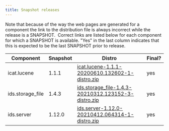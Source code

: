 ```yaml
---
title: Snapshot releases
---
```


Note that because of the way the web pages are generated for a component
the link to the distribution file is always incorrect while the release
is a SNAPSHOT.  Correct links are listed below for each component for
which a SNAPSHOT is available. "Yes" in the last column indicates that
this is expected to be the last SNAPSHOT prior to release.

| Component        | Snapshot | Distro                                                                                                                                                                                         | Final? |
| ---------------- | -------- | ---------------------------------------------------------------------------------------------------------------------------------------------------------------------------------------------- | ------ |
| icat.lucene      | 1.1.1    | [ icat.lucene-1.1.1-20200610.132602-1-distro.zip ](https://repo.icatproject.org/repo/org/icatproject/icat.lucene/1.1.1-SNAPSHOT/icat.lucene-1.1.1-20200610.132602-1-distro.zip)                | yes    |
| ids.storage_file | 1.4.3    | [ ids.storage_file-1.4.3-20210312.123152-3-distro.zip ](https://repo.icatproject.org/repo/org/icatproject/ids.storage_file/1.4.3-SNAPSHOT/ids.storage_file-1.4.3-20210312.123152-3-distro.zip) | yes    |
| ids.server       | 1.12.0   | [ ids.server-1.12.0-20210412.064314-1-distro.zip ](https://repo.icatproject.org/repo/org/icatproject/ids.server/1.12.0-SNAPSHOT/ids.server-1.12.0-20210412.064314-1-distro.zip)                | yes    |
